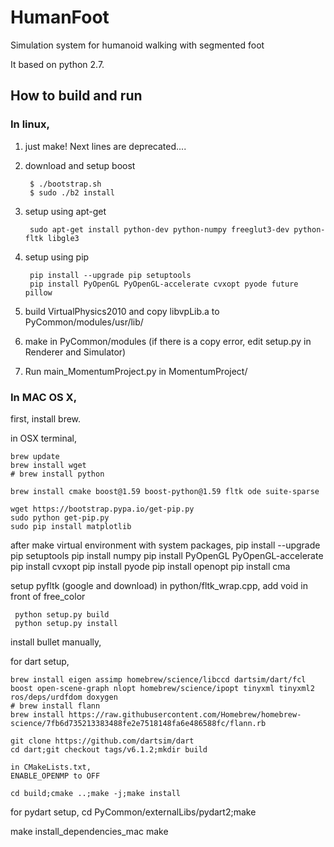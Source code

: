 # HumanFoot

Simulation system for humanoid walking with segmented foot

It based on python 2.7.

## How to build and run
### In linux,

1. just make! Next lines are deprecated....

1. download and setup boost
	
		$ ./bootstrap.sh
		$ sudo ./b2 install
	
2. setup using apt-get

        sudo apt-get install python-dev python-numpy freeglut3-dev python-fltk libgle3

3. setup using pip

    	pip install --upgrade pip setuptools
    	pip install PyOpenGL PyOpenGL-accelerate cvxopt pyode future pillow

3. build VirtualPhysics2010 and copy libvpLib.a to PyCommon/modules/usr/lib/
4. make in PyCommon/modules (if there is a copy error, edit setup.py in Renderer and Simulator)
5. Run main_MomentumProject.py in MomentumProject/

### In MAC OS X,

first, install brew.

in OSX terminal,

    brew update
    brew install wget
    # brew install python

    brew install cmake boost@1.59 boost-python@1.59 fltk ode suite-sparse

    wget https://bootstrap.pypa.io/get-pip.py
    sudo python get-pip.py
    sudo pip install matplotlib

after make virtual environment with system packages,
    pip install --upgrade pip setuptools
    pip install numpy
    pip install PyOpenGL PyOpenGL-accelerate
    pip install cvxopt
    pip install pyode
    pip install openopt
    pip install cma

setup pyfltk (google and download)
     in python/fltk\_wrap.cpp,
     add void in front of free\_color

     python setup.py build
     python setup.py install

install bullet manually,

for dart setup,

    brew install eigen assimp homebrew/science/libccd dartsim/dart/fcl boost open-scene-graph nlopt homebrew/science/ipopt tinyxml tinyxml2 ros/deps/urdfdom doxygen
    # brew install flann
    brew install https://raw.githubusercontent.com/Homebrew/homebrew-science/7fb6d735213383488fe2e7518148fa6e486588fc/flann.rb

    git clone https://github.com/dartsim/dart
    cd dart;git checkout tags/v6.1.2;mkdir build

    in CMakeLists.txt,
    ENABLE_OPENMP to OFF

    cd build;cmake ..;make -j;make install

for pydart setup,
    cd PyCommon/externalLibs/pydart2;make

make install_dependencies_mac
make